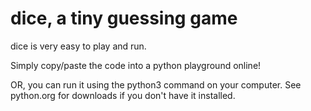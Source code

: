 <h1>dice, a tiny guessing game</h1>
<break></break>
<p>dice is very easy to play and run.</p>

<p>Simply copy/paste the code into a python playground online!</p>

<p>OR, you can run it using the python3 command on your computer. See python.org for downloads if you don't have it installed.</p>
